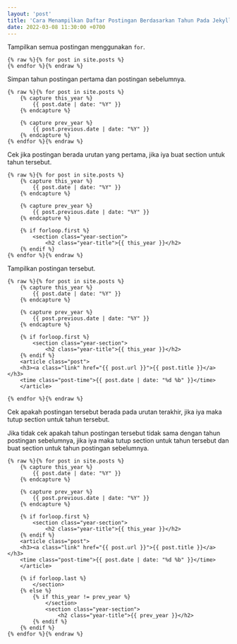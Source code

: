 ```yaml
---
layout: 'post'
title: 'Cara Menampilkan Daftar Postingan Berdasarkan Tahun Pada Jekyll'
date: 2022-03-08 11:30:00 +0700
---
```


Tampilkan semua postingan menggunakan `for`.

```
{% raw %}{% for post in site.posts %}
{% endfor %}{% endraw %}
```

Simpan tahun postingan pertama dan postingan sebelumnya.

```
{% raw %}{% for post in site.posts %}
    {% capture this_year %}
        {{ post.date | date: "%Y" }}
    {% endcapture %}

    {% capture prev_year %}
        {{ post.previous.date | date: "%Y" }}
    {% endcapture %}
{% endfor %}{% endraw %}
```

Cek jika postingan berada urutan yang pertama, jika iya buat section untuk tahun tersebut.

```
{% raw %}{% for post in site.posts %}
    {% capture this_year %}
        {{ post.date | date: "%Y" }}
    {% endcapture %}

    {% capture prev_year %}
        {{ post.previous.date | date: "%Y" }}
    {% endcapture %}

    {% if forloop.first %}
        <section class="year-section">
            <h2 class="year-title">{{ this_year }}</h2>
    {% endif %}
{% endfor %}{% endraw %}
```

Tampilkan postingan tersebut.

```
{% raw %}{% for post in site.posts %}
    {% capture this_year %}
        {{ post.date | date: "%Y" }}
    {% endcapture %}

    {% capture prev_year %}
        {{ post.previous.date | date: "%Y" }}
    {% endcapture %}

    {% if forloop.first %}
        <section class="year-section">
            <h2 class="year-title">{{ this_year }}</h2>
    {% endif %}
    <article class="post">
    <h3><a class="link" href="{{ post.url }}">{{ post.title }}</a></h3>
    <time class="post-time">{{ post.date | date: "%d %b" }}</time>
    </article>

{% endfor %}{% endraw %}
```

Cek apakah postingan tersebut berada pada urutan terakhir, jika iya maka tutup section untuk tahun tersebut.

Jika tidak cek apakah tahun postingan tersebut tidak sama dengan tahun postingan sebelumnya, jika iya maka tutup section untuk tahun tersebut dan buat section untuk tahun postingan sebelumnya.

```
{% raw %}{% for post in site.posts %}
    {% capture this_year %}
        {{ post.date | date: "%Y" }}
    {% endcapture %}

    {% capture prev_year %}
        {{ post.previous.date | date: "%Y" }}
    {% endcapture %}

    {% if forloop.first %}
        <section class="year-section">
            <h2 class="year-title">{{ this_year }}</h2>
    {% endif %}
    <article class="post">
    <h3><a class="link" href="{{ post.url }}">{{ post.title }}</a></h3>
    <time class="post-time">{{ post.date | date: "%d %b" }}</time>
    </article>

    {% if forloop.last %}
        </section>
    {% else %}
        {% if this_year != prev_year %}
            </section>
            <section class="year-section">
                <h2 class="year-title">{{ prev_year }}</h2>
        {% endif %}
    {% endif %}
{% endfor %}{% endraw %}
```